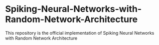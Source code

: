 # Spiking-Neural-Networks-with-Random-Network-Architecture
This repository is the official implementation of  Spiking Neural Networks with Random Network Architecture
